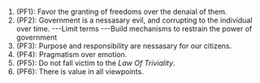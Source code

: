 1. (PF1): Favor the granting of freedoms over the denaial of them.
2. (PF2): Government is a nessasary evil, and corrupting to the individual over time.
---Limit terms
---Build mechanisms to restrain the power of government
3. (PF3): Purpose and responsibility are nessasary for our citizens.
4. (PF4): Pragmatism over emotion.
5. (PF5): Do not fall victim to the *Law Of Triviality*.
6. (PF6): There is value in all viewpoints.